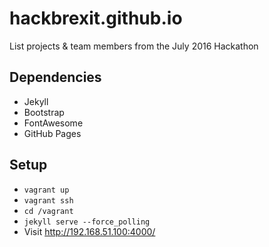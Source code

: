 # hackbrexit.github.io

List projects & team members from the July 2016 Hackathon

## Dependencies

* Jekyll
* Bootstrap
* FontAwesome
* GitHub Pages

## Setup

* `vagrant up`
* `vagrant ssh`
* `cd /vagrant`
* `jekyll serve --force_polling`
* Visit http://192.168.51.100:4000/
